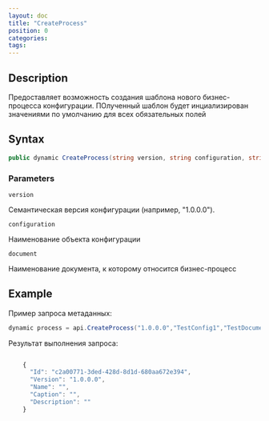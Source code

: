 ```yaml
---
layout: doc
title: "CreateProcess"
position: 0
categories: 
tags:
---
```


## Description
Предоставляет возможность создания шаблона нового бизнес-процесса конфигурации.
ПОлученный шаблон будет инциализирован значениями по умолчанию для всех обязательных полей

## Syntax
```csharp
public dynamic CreateProcess(string version, string configuration, string document)
```

### Parameters

`version`

Семантическая версия конфигурации (например, "1.0.0.0").

`configuration`

Наименование объекта конфигурации

`document`

Наименование документа, к которому относится бизнес-процесс

## Example

Пример запроса метаданных:

```csharp
dynamic process = api.CreateProcess("1.0.0.0","TestConfig1","TestDocument1");
```

Результат выполнения запроса:

```js

	{
	  "Id": "c2a00771-3ded-428d-8d1d-680aa672e394",
	  "Version": "1.0.0.0",
	  "Name": "",
	  "Caption": "",
	  "Description": ""
	}

```
